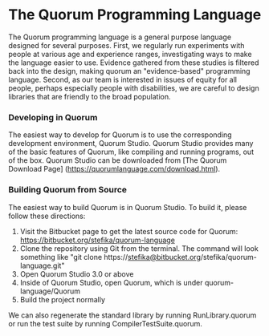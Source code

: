 # The Quorum Programming Language #

The Quorum programming language is a general purpose language designed for several purposes. First, we regularly run experiments with people at various age and experience ranges, investigating ways to make the language easier to use. Evidence gathered from these studies is filtered back into the design, making quorum an "evidence-based" programming language. Second, as our team is interested in issues of equity for all people, perhaps especially people with disabilities, we are careful to design libraries that are friendly to the broad population.

### Developing in Quorum ###

The easiest way to develop for Quorum is to use the corresponding development environment, Quorum Studio. Quorum Studio provides many of the basic features of Quorum, like compiling and running programs, out of the box. Quorum Studio can be downloaded from [The Quorum Download Page] (https://quorumlanguage.com/download.html).

### Building Quorum from Source ###

The easiest way to build Quorum is in Quorum Studio. To build it, please follow these directions:

1. Visit the Bitbucket page to get the latest source code for Quorum: https://bitbucket.org/stefika/quorum-language
1. Clone the repository using Git from the terminal. The command will look something like "git clone https://stefika@bitbucket.org/stefika/quorum-language.git"
1. Open Quorum Studio 3.0 or above
1. Inside of Quorum Studio, open Quorum, which is under quorum-language/Quorum
1. Build the project normally

We can also regenerate the standard library by running RunLibrary.quorum or run the test suite by running CompilerTestSuite.quorum.